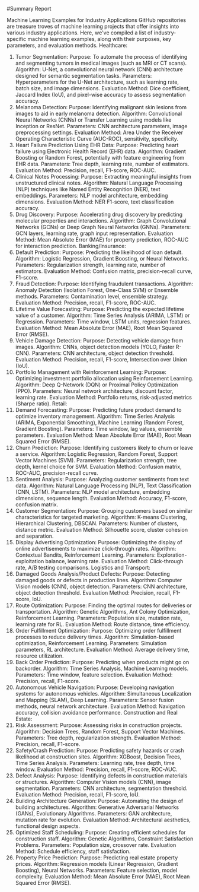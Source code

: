 #Summary Report

Machine Learning Examples for Industry Applications
GitHub repositories are treasure troves of machine learning projects that offer insights into various industry applications. Here, we've compiled a list of industry-specific machine learning examples, along with their purposes, key parameters, and evaluation methods.
Healthcare:
1.	Tumor Segmentation:
Purpose: To automate the process of identifying and segmenting tumors in medical images (such as MRI or CT scans).
Algorithm: U-Net, a convolutional neural network (CNN) architecture designed for semantic segmentation tasks.
Parameters: Hyperparameters for the U-Net architecture, such as learning rate, batch size, and image dimensions.
Evaluation Method: Dice coefficient, Jaccard Index (IoU), and pixel-wise accuracy to assess segmentation accuracy.
2.	Melanoma Detection:
Purpose: Identifying malignant skin lesions from images to aid in early melanoma detection.
Algorithm: Convolutional Neural Networks (CNNs) or Transfer Learning using models like Inception or ResNet.
Parameters: CNN architecture parameters, image preprocessing settings.
Evaluation Method: Area Under the Receiver Operating Characteristic Curve (AUC-ROC), sensitivity, specificity.
3.	Heart Failure Prediction Using EHR Data:
Purpose: Predicting heart failure using Electronic Health Record (EHR) data.
Algorithm: Gradient Boosting or Random Forest, potentially with feature engineering from EHR data.
Parameters: Tree depth, learning rate, number of estimators.
Evaluation Method: Precision, recall, F1-score, ROC-AUC.
4.	Clinical Notes Processing:
Purpose: Extracting meaningful insights from unstructured clinical notes.
Algorithm: Natural Language Processing (NLP) techniques like Named Entity Recognition (NER), text embeddings.
Parameters: NLP model architecture, embedding dimensions.
Evaluation Method: NER F1-score, text classification accuracy.
5.	Drug Discovery:
Purpose: Accelerating drug discovery by predicting molecular properties and interactions.
Algorithm: Graph Convolutional Networks (GCNs) or Deep Graph Neural Networks (GNNs).
Parameters: GCN layers, learning rate, graph input representation.
Evaluation Method: Mean Absolute Error (MAE) for property prediction, ROC-AUC for interaction prediction.
Banking/Insurance:
6.	Default Prediction:
Purpose: Predicting the likelihood of loan default.
Algorithm: Logistic Regression, Gradient Boosting, or Neural Networks.
Parameters: Regularization strength, learning rate, number of estimators.
Evaluation Method: Confusion matrix, precision-recall curve, F1-score.
7.	Fraud Detection:
Purpose: Identifying fraudulent transactions.
Algorithm: Anomaly Detection (Isolation Forest, One-Class SVM) or Ensemble methods.
Parameters: Contamination level, ensemble strategy.
Evaluation Method: Precision, recall, F1-score, ROC-AUC.
8.	Lifetime Value Forecasting:
Purpose: Predicting the expected lifetime value of a customer.
Algorithm: Time Series Analysis (ARIMA, LSTM) or Regression.
Parameters: Time window, LSTM units, regression features.
Evaluation Method: Mean Absolute Error (MAE), Root Mean Squared Error (RMSE).
9.	Vehicle Damage Detection:
Purpose: Detecting vehicle damage from images.
Algorithm: CNNs, object detection models (YOLO, Faster R-CNN).
Parameters: CNN architecture, object detection threshold.
Evaluation Method: Precision, recall, F1-score, Intersection over Union (IoU).
10.	Portfolio Management with Reinforcement Learning:
Purpose: Optimizing investment portfolio allocation using Reinforcement Learning.
Algorithm: Deep Q-Network (DQN) or Proximal Policy Optimization (PPO).
Parameters: Neural network architecture, discount factor, learning rate.
Evaluation Method: Portfolio returns, risk-adjusted metrics (Sharpe ratio).
Retail:
11.	Demand Forecasting:
Purpose: Predicting future product demand to optimize inventory management.
Algorithm: Time Series Analysis (ARIMA, Exponential Smoothing), Machine Learning (Random Forest, Gradient Boosting).
Parameters: Time window, lag values, ensemble parameters.
Evaluation Method: Mean Absolute Error (MAE), Root Mean Squared Error (RMSE).
12.	Churn Prediction:
Purpose: Identifying customers likely to churn or leave a service.
Algorithm: Logistic Regression, Random Forest, Support Vector Machines (SVM).
Parameters: Regularization strength, tree depth, kernel choice for SVM.
Evaluation Method: Confusion matrix, ROC-AUC, precision-recall curve.
13.	Sentiment Analysis:
Purpose: Analyzing customer sentiments from text data.
Algorithm: Natural Language Processing (NLP), Text Classification (CNN, LSTM).
Parameters: NLP model architecture, embedding dimensions, sequence length.
Evaluation Method: Accuracy, F1-score, confusion matrix.
14.	Customer Segmentation:
Purpose: Grouping customers based on similar characteristics for targeted marketing.
Algorithm: K-means Clustering, Hierarchical Clustering, DBSCAN.
Parameters: Number of clusters, distance metric.
Evaluation Method: Silhouette score, cluster cohesion and separation.
15.	Display Advertising Optimization:
Purpose: Optimizing the display of online advertisements to maximize click-through rates.
Algorithm: Contextual Bandits, Reinforcement Learning.
Parameters: Exploration-exploitation balance, learning rate.
Evaluation Method: Click-through rate, A/B testing comparisons.
Logistics and Transport:
16.	Damaged Goods Analysis/Product Defects:
Purpose: Detecting damaged goods or defects in production lines.
Algorithm: Computer Vision models (CNN), object detection.
Parameters: CNN architecture, object detection threshold.
Evaluation Method: Precision, recall, F1-score, IoU.
17.	Route Optimization:
Purpose: Finding the optimal routes for deliveries or transportation.
Algorithm: Genetic Algorithms, Ant Colony Optimization, Reinforcement Learning.
Parameters: Population size, mutation rate, learning rate for RL.
Evaluation Method: Route distance, time efficiency.
18.	Order Fulfillment Optimization:
Purpose: Optimizing order fulfillment processes to reduce delivery times.
Algorithm: Simulation-based optimization, Reinforcement Learning.
Parameters: Simulation parameters, RL architecture.
Evaluation Method: Average delivery time, resource utilization.
19.	Back Order Prediction:
Purpose: Predicting when products might go on backorder.
Algorithm: Time Series Analysis, Machine Learning models.
Parameters: Time window, feature selection.
Evaluation Method: Precision, recall, F1-score.
20.	Autonomous Vehicle Navigation:
Purpose: Developing navigation systems for autonomous vehicles.
Algorithm: Simultaneous Localization and Mapping (SLAM), Deep Learning.
Parameters: Sensor fusion methods, neural network architecture.
Evaluation Method: Navigation accuracy, collision avoidance performance.
Construction and Real Estate:
21.	Risk Assessment:
Purpose: Assessing risks in construction projects.
Algorithm: Decision Trees, Random Forest, Support Vector Machines.
Parameters: Tree depth, regularization strength.
Evaluation Method: Precision, recall, F1-score.
22.	Safety/Crash Prediction:
Purpose: Predicting safety hazards or crash likelihood at construction sites.
Algorithm: XGBoost, Decision Trees, Time Series Analysis.
Parameters: Learning rate, tree depth, time window.
Evaluation Method: Precision, recall, F1-score, ROC-AUC.
23.	Defect Analysis:
Purpose: Identifying defects in construction materials or structures.
Algorithm: Computer Vision models (CNN), image segmentation.
Parameters: CNN architecture, segmentation threshold.
Evaluation Method: Precision, recall, F1-score, IoU.
24.	Building Architecture Generation:
Purpose: Automating the design of building architectures.
Algorithm: Generative Adversarial Networks (GANs), Evolutionary Algorithms.
Parameters: GAN architecture, mutation rate for evolution.
Evaluation Method: Architectural aesthetics, functional design aspects.
25.	Optimized Staff Scheduling:
Purpose: Creating efficient schedules for construction staff.
Algorithm: Genetic Algorithms, Constraint Satisfaction Problems.
Parameters: Population size, crossover rate.
Evaluation Method: Schedule efficiency, staff satisfaction.
26.	Property Price Prediction:
Purpose: Predicting real estate property prices.
Algorithm: Regression models (Linear Regression, Gradient Boosting), Neural Networks.
Parameters: Feature selection, model complexity.
Evaluation Method: Mean Absolute Error (MAE), Root Mean Squared Error (RMSE).


<!--
**DostdarDost/DostdarDost** is a ✨ _special_ ✨ repository because its `README.md` (this file) appears on your GitHub profile.

Here are some ideas to get you started:

- 🔭 I’m currently working on ...
- 🌱 I’m currently learning ...
- 👯 I’m looking to collaborate on ...
- 🤔 I’m looking for help with ...
- 💬 Ask me about ...
- 📫 How to reach me: ...
- 😄 Pronouns: ...
- ⚡ Fun fact: ...
-->
